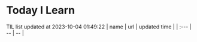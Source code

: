 # Today I Learn 
TIL list updated at 2023-10-04 01:49:22
| name | url | updated time |
| :--- | -- | -- |
